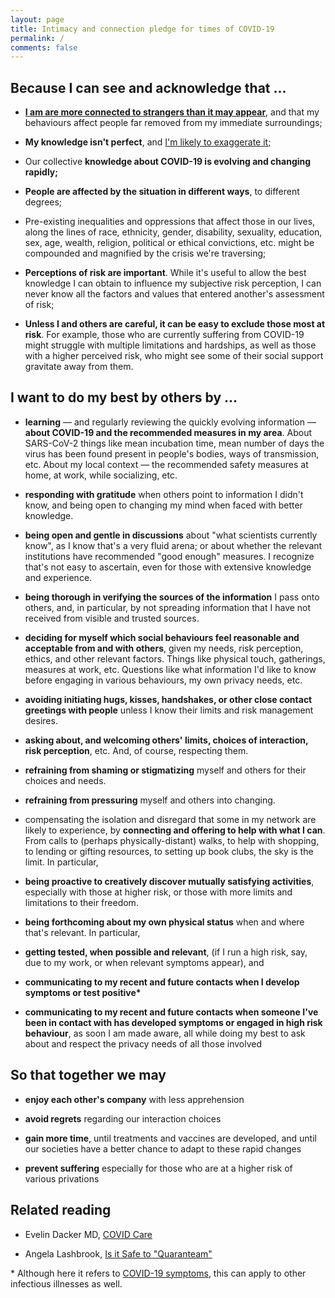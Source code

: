 ```yaml
---
layout: page
title: Intimacy and connection pledge for times of COVID-19
permalink: /
comments: false
---
```


## Because I can see and acknowledge that ...  


*   [**I am are more connected to strangers than it may appear**](https://youtu.be/X0mHf3oSUdU), and that my behaviours affect people far removed from my immediate surroundings;  
    
*   **My knowledge isn't perfect**, and [I'm likely to exaggerate it;](https://en.wikipedia.org/wiki/Dunning%E2%80%93Kruger_effect)  

*   Our collective **knowledge about COVID-19 is evolving and changing rapidly;**  

*   **People are affected by the situation in different ways**, to different degrees;  

*   Pre-existing inequalities and oppressions that affect those in our lives, along the lines of race, ethnicity, gender, disability, sexuality, education, sex, age, wealth, religion, political or ethical convictions, etc. might be compounded and magnified by the crisis we're traversing;  

*   **Perceptions of risk are important**. While it's useful to allow the best knowledge I can obtain to influence my subjective risk perception, I can never know all the factors and values that entered another's assessment of risk;  
    
*   **Unless I and others are careful, it can be easy to exclude those most at risk**. For example, those who are currently suffering from COVID-19 might struggle with multiple limitations and hardships, as well as those with a higher perceived risk, who might see some of their social support gravitate away from them.  
    

## I want to do my best by others by ...  


*   **learning** — and regularly reviewing the quickly evolving information — **about COVID-19 and the recommended measures in my area**. <span class="spoiler">About SARS-CoV-2 things like mean incubation time, mean number of days the virus has been found present in people's bodies, ways of transmission, etc. About my local context — the recommended safety measures at home, at work, while socializing, etc.</span>

*   **responding with gratitude** when others point to information I didn't know, and being open to changing my mind when faced with better knowledge.

*   **being open and gentle in discussions** about "what scientists currently know", as I know that's a very fluid arena; or about whether the relevant institutions have recommended "good enough" measures. I recognize that's not easy to ascertain, even for those with extensive knowledge and experience.  

*   **being thorough in verifying the sources of the information** I pass onto others, and, in particular, by not spreading information that I have not received from visible and trusted sources.

*   **deciding for myself which social behaviours feel reasonable and acceptable from and with others**, given my needs, risk perception, ethics, and other relevant factors. Things like physical touch, gatherings, measures at work, etc. Questions like what information I'd like to know before engaging in various behaviours, my own privacy needs, etc.

*   **avoiding initiating hugs, kisses, handshakes, or other close contact greetings with people** unless I know their limits and risk management desires.

*   **asking about, and welcoming others' limits, choices of interaction, risk perception**, etc. And, of course, respecting them.

*   **refraining from shaming or stigmatizing** myself and others for their choices and needs.

*   **refraining from pressuring** myself and others into changing.

*   compensating the isolation and disregard that some in my network are likely to experience, by **connecting and offering to help with what I can**. From calls to (perhaps physically-distant) walks, to help with shopping, to lending or gifting resources, to setting up book clubs, the sky is the limit. In particular,  

*   **being proactive to creatively discover mutually satisfying activities**, especially with those at higher risk, or those with more limits and limitations to their freedom.

*   **being forthcoming about my own physical status** when and where that's relevant. In particular,  

*   **getting tested, when possible and relevant**, (if I run a high risk, say, due to my work, or when relevant symptoms appear), and  

*   **communicating to my recent and future contacts when I develop symptoms or test positive\***

*   **communicating to my recent and future contacts when someone I've been in contact with has developed symptoms or engaged in high risk behaviour**, as soon I am made aware, all while doing my best to ask about and respect the privacy needs of all those involved  

## So that together we may  

*   **enjoy each other's company** with less apprehension  

*   **avoid regrets** regarding our interaction choices  

*   **gain more time**, until treatments and vaccines are developed, and until our societies have a better chance to adapt to these rapid changes  

*   **prevent suffering** especially for those who are at a higher risk of various privations

## Related reading  


*   Evelin Dacker MD, [COVID Care](https://medium.com/@evelindacker/covid-care-e2ede67428d4)  

*   Angela Lashbrook, [Is it Safe to "Quaranteam"](https://elemental.medium.com/is-it-safe-to-quaranteam-8b603392bd15)  

\* Although here it refers to [COVID-19 symptoms](https://www.who.int/health-topics/coronavirus#tab=tab_3), this can apply to other infectious illnesses as well.
